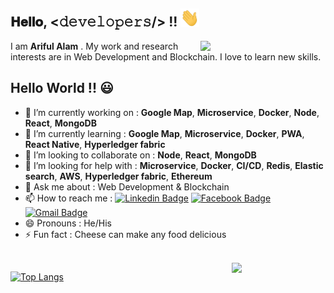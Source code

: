 <h2> 𝐇𝐞𝐥𝐥𝐨, <𝚍𝚎𝚟𝚎𝚕𝚘𝚙𝚎𝚛𝚜/> !! <img src="https://raw.githubusercontent.com/ABSphreak/ABSphreak/master/gifs/Hi.gif" width="30px"></h2>

<img align='right' src='https://netbramha.com/wp-content/uploads/2016/12/front-end-developers-openings-1.gif' width='200'>

I am **Ariful Alam** . My work and research interests are in Web Development and Blockchain. I love to learn new skills.

## Hello World !! 😃

- 🔭 I’m currently working on : **Google Map**, **Microservice**, **Docker**, **Node**, **React**, **MongoDB**
- 🌱 I’m currently learning : **Google Map**, **Microservice**, **Docker**, **PWA**, **React Native**, **Hyperledger fabric**
- 👯 I’m looking to collaborate on : **Node**, **React**, **MongoDB**
- 🤔 I’m looking for help with : **Microservice**, **Docker**, **CI/CD**, **Redis**, **Elastic search**, **AWS**, **Hyperledger fabric**, **Ethereum**
- 💬 Ask me about : Web Development & Blockchain
- 📫 How to reach me : [![Linkedin Badge](https://img.shields.io/badge/-alamariful1727-blue?style=flat-square&logo=Linkedin&logoColor=white&link=https://www.linkedin.com/in/alamariful1727/)](https://www.linkedin.com/in/alamariful1727/)
[![Facebook Badge](https://img.shields.io/badge/-alamariful1727-3b5998?style=flat-square&logo=Facebook&logoColor=white&link=https://www.facebook.com/alamariful1727)](https://www.facebook.com/alamariful1727)
[![Gmail Badge](https://img.shields.io/badge/-alamariful1727-A9A9A9?style=flat-square&logo=Gmail&logoColor=red&link=mailto:vsasvipul@gmail.com)](mailto:alamariful1727@gmail.com)
- 😄 Pronouns : He/His
- ⚡ Fun fact : Cheese can make any food delicious

<br>

<img align='right' src='https://user-images.githubusercontent.com/5713670/87202985-820dcb80-c2b6-11ea-9f56-7ec461c497c3.gif' width='150'/>

[![Top Langs](https://github-readme-stats.vercel.app/api/top-langs/?username=alamariful1727&layout=compact)](https://github.com/alamariful1727)

<!-- <p align="left">
<img src="https://github-readme-stats.vercel.app/api?username=alamariful1727&&show_icons=true" width="75%" height="50%"/>
</p> -->
